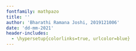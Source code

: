 ```yaml
---
fontfamily: mathpazo
title: ''
author: 'Bharathi Ramana Joshi, 2019121006'
date: 'dd-mm-2021'
header-includes:
  - \hypersetup{colorlinks=true, urlcolor=blue}
---
```

